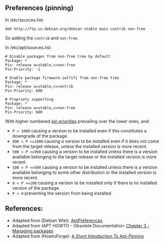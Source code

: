 ## Preferences (pinning)

In /etc/sources.list:

```shell
deb http://ftp.us.debian.org/debian stable main contrib non-free
```

So adding the `contrib` and `non-free`.

In /etc/apt/sources.list:

```shell
# Disable packages from non-free tree by default
Package: *
Pin: release a=stable,c=non-free
Pin-Priority: -1

# Enable package firmware-iwlfifi from non-free tree
Package: *
Pin: release a=stable,c=contrib
Pin-Priority: 600

# Propriety supporting
Package: *
Pin: release a=stable,c=non-free
Pin-Priority: 600
```

With higher numbered [pin priorities][3] prevailing over the lower ones, and:

- `P > 1000` causing a version to be installed even if this constitutes a downgrade of the package.
- `990 < P <=1000` causing a version to be installed even if it does not come from the target release, unless the installed version is more recent.
- `500 < P <=990` causing a version to be installed unless there is a version available belonging to the target release or the installed version is more recent.
- `100 < P <=500` causing a version to be installed unless there is a version available belonging to some other distribution or the installed version is more recent.
- `0 < P <=100` causing a version to be installed only if there is no installed version of the package.
- `P < 0` preventing the version from being installed.


## References:

- Adapted from (Debian Wiki): [AptPreferences][1]
- Adapted from (APT HOWTO - Obsolete Documentation: [Chapter 3 - Managing packages][2]
- Adapted from (HowtoForge): [A Short Introduction To Apt-Pinning][3]

<!-- REFERENCES -->

[1]:https://wiki.debian.org/AptPreferences
[2]:https://www.debian.org/doc/manuals/apt-howto/ch-apt-get.en.html
[3]:https://www.howtoforge.com/a-short-introduction-to-apt-pinning
